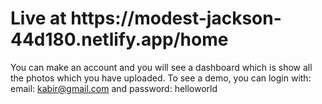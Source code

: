 <h1>Live at https://modest-jackson-44d180.netlify.app/home</h1>


You can make an account and you will see a dashboard which is show all the photos which you have uploaded. 
To see a demo, you can login with: email: kabir@gmail.com and password: helloworld
